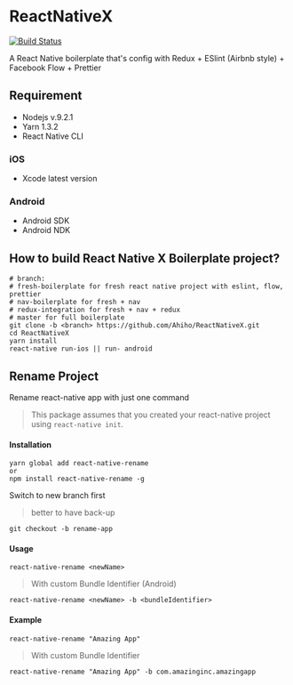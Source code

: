 # ReactNativeX

[![Build Status](https://travis-ci.org/Ahiho/ReactNativeX.svg?branch=realm-integration)](https://travis-ci.org/Ahiho/ReactNativeX)

A React Native boilerplate that's config with Redux + ESlint (Airbnb style) + Facebook Flow + Prettier

## Requirement

* Nodejs v.9.2.1
* Yarn 1.3.2
* React Native CLI

### iOS

* Xcode latest version

### Android

* Android SDK
* Android NDK

## How to build React Native X Boilerplate project?

```
# branch:
# fresh-boilerplate for fresh react native project with eslint, flow, prettier
# nav-boilerplate for fresh + nav
# redux-integration for fresh + nav + redux
# master for full boilerplate
git clone -b <branch> https://github.com/Ahiho/ReactNativeX.git
cd ReactNativeX
yarn install
react-native run-ios || run- android
```

## Rename Project

Rename react-native app with just one command

> This package assumes that you created your react-native project using `react-native init`.

#### Installation

```
yarn global add react-native-rename
or
npm install react-native-rename -g
```

Switch to new branch first

> better to have back-up

```
git checkout -b rename-app
```

#### Usage

```
react-native-rename <newName>
```

> With custom Bundle Identifier (Android)

```
react-native-rename <newName> -b <bundleIdentifier>
```

#### Example

```
react-native-rename "Amazing App"
```

> With custom Bundle Identifier

```
react-native-rename "Amazing App" -b com.amazinginc.amazingapp
```
